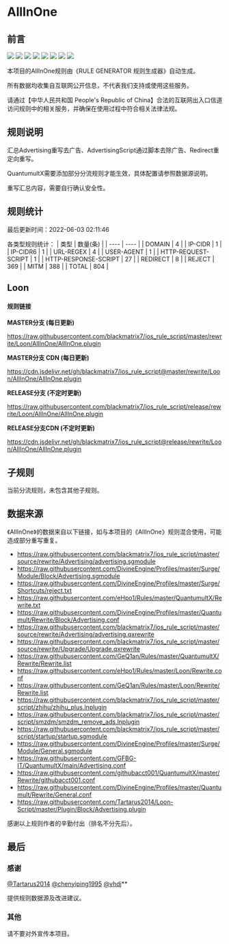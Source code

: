 # AllInOne

## 前言

![](https://shields.io/badge/-移除重复规则-ff69b4) ![](https://shields.io/badge/-DOMAIN与DOMAIN--SUFFIX合并-green) ![](https://shields.io/badge/-DOMAIN--SUFFIX间合并-critical) ![](https://shields.io/badge/-DOMAIN与DOMAIN--KEYWORD合并-9cf) ![](https://shields.io/badge/-DOMAIN--SUFFIX与DOMAIN--KEYWORD合并-blue) ![](https://shields.io/badge/-IP--CIDR(6)合并-blueviolet) ![](https://shields.io/badge/-MITM--HOSTNAME合并-brightgreen) ![](https://shields.io/badge/-正则推导HOSTNAME-033da7) 

本项目的AllInOne规则由《RULE GENERATOR 规则生成器》自动生成。

所有数据均收集自互联网公开信息，不代表我们支持或使用这些服务。

请通过【中华人民共和国 People's Republic of China】合法的互联网出入口信道访问规则中的相关服务，并确保在使用过程中符合相关法律法规。
## 规则说明
汇总Advertising重写去广告、AdvertisingScript通过脚本去除广告、Redirect重定向重写。

QuantumultX需要添加部分分流规则才能生效，具体配置请参照数据源说明。

重写汇总内容，需要自行确认安全性。

## 规则统计

最后更新时间：2022-06-03 02:11:46

各类型规则统计：
| 类型 | 数量(条)  | 
| ---- | ----  |
| DOMAIN | 4  | 
| IP-CIDR | 1  | 
| IP-CIDR6 | 1  | 
| URL-REGEX | 4  | 
| USER-AGENT | 1  | 
| HTTP-REQUEST-SCRIPT | 1  | 
| HTTP-RESPONSE-SCRIPT | 27  | 
| REDIRECT | 8  | 
| REJECT | 369  | 
| MITM | 388  | 
| TOTAL | 804  | 


## Loon 

#### 规则链接
**MASTER分支 (每日更新)**

https://raw.githubusercontent.com/blackmatrix7/ios_rule_script/master/rewrite/Loon/AllInOne/AllInOne.plugin

**MASTER分支 CDN (每日更新)**

https://cdn.jsdelivr.net/gh/blackmatrix7/ios_rule_script@master/rewrite/Loon/AllInOne/AllInOne.plugin

**RELEASE分支 (不定时更新)**

https://raw.githubusercontent.com/blackmatrix7/ios_rule_script/release/rewrite/Loon/AllInOne/AllInOne.plugin

**RELEASE分支CDN (不定时更新)**

https://cdn.jsdelivr.net/gh/blackmatrix7/ios_rule_script@release/rewrite/Loon/AllInOne/AllInOne.plugin

## 子规则

当前分流规则，未包含其他子规则。


## 数据来源

《AllInOne》的数据来自以下链接，如与本项目的《AllInOne》规则混合使用，可能造成部分重写重复。

- https://raw.githubusercontent.com/blackmatrix7/ios_rule_script/master/source/rewrite/Advertising/advertising.sgmodule
- https://raw.githubusercontent.com/DivineEngine/Profiles/master/Surge/Module/Block/Advertising.sgmodule
- https://raw.githubusercontent.com/DivineEngine/Profiles/master/Surge/Shortcuts/reject.txt
- https://raw.githubusercontent.com/eHpo1/Rules/master/QuantumultX/Rewrite.txt
- https://raw.githubusercontent.com/DivineEngine/Profiles/master/Quantumult/Rewrite/Block/Advertising.conf
- https://raw.githubusercontent.com/blackmatrix7/ios_rule_script/master/source/rewrite/Advertising/advertising.qxrewrite
- https://raw.githubusercontent.com/blackmatrix7/ios_rule_script/master/source/rewrite/Upgrade/Upgrade.qxrewrite
- https://raw.githubusercontent.com/GeQ1an/Rules/master/QuantumultX/Rewrite/Rewrite.list
- https://raw.githubusercontent.com/eHpo1/Rules/master/Loon/Rewrite.conf
- https://raw.githubusercontent.com/GeQ1an/Rules/master/Loon/Rewrite/Rewrite.list
- https://raw.githubusercontent.com/blackmatrix7/ios_rule_script/master/script/zhihu/zhihu_plus.lnplugin
- https://raw.githubusercontent.com/blackmatrix7/ios_rule_script/master/script/smzdm/smzdm_remove_ads.lnplugin
- https://raw.githubusercontent.com/blackmatrix7/ios_rule_script/master/script/startup/startup.sgmodule
- https://raw.githubusercontent.com/DivineEngine/Profiles/master/Surge/Module/General.sgmodule
- https://raw.githubusercontent.com/GFBG-IT/QuantumultX/main/Advertising.conf
- https://raw.githubusercontent.com/githubacct001/QuantumultX/master/Rewrite/githubacct001.conf
- https://raw.githubusercontent.com/DivineEngine/Profiles/master/Quantumult/Rewrite/General.conf
- https://raw.githubusercontent.com/Tartarus2014/Loon-Script/master/Plugin/Block/Advertising.plugin


感谢以上规则作者的辛勤付出（排名不分先后）。

## 最后

### 感谢

[@Tartarus2014](https://github.com/Tartarus2014)  [@chenyiping1995](https://github.com/chenyiping1995) [@vhdj](https://github.com/vhdj)**

提供规则数据源及改进建议。

### 其他

请不要对外宣传本项目。